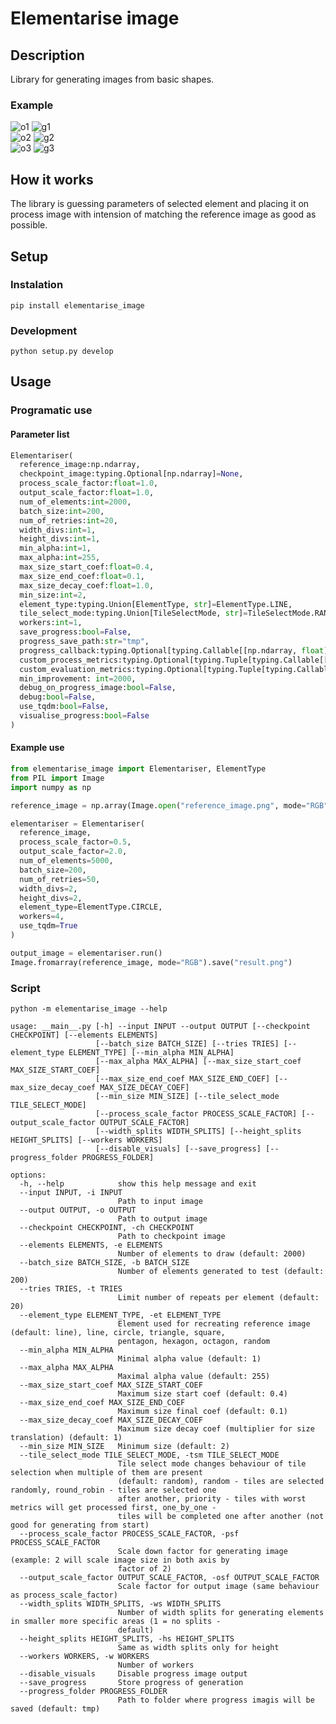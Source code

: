 # Elementarise image

## Description
Library for generating images from basic shapes.

### Example
![o1](https://github.com/Matesxs/elementarise_image/blob/master/media/cat.jpg?raw=true "Original")
![g1](https://github.com/Matesxs/elementarise_image/blob/master/media/cat_result.png?raw=true "Generated")  
![o2](https://github.com/Matesxs/elementarise_image/blob/master/media/eevee.png?raw=true "Original")
![g2](https://github.com/Matesxs/elementarise_image/blob/master/media/eevee_result.png?raw=true "Generated")  
![o3](https://github.com/Matesxs/elementarise_image/blob/master/media/portal.png?raw=true "Original")
![g3](https://github.com/Matesxs/elementarise_image/blob/master/media/portal_result.png?raw=true "Generated")


## How it works
The library is guessing parameters of selected element and placing it on process image with intension of matching the reference image as good as possible.


## Setup
### Instalation
```
pip install elementarise_image
```

### Development
```
python setup.py develop
```


## Usage
### Programatic use
#### Parameter list
```python
Elementariser(
  reference_image:np.ndarray, 
  checkpoint_image:typing.Optional[np.ndarray]=None,
  process_scale_factor:float=1.0, 
  output_scale_factor:float=1.0,
  num_of_elements:int=2000,
  batch_size:int=200,
  num_of_retries:int=20,
  width_divs:int=1, 
  height_divs:int=1,
  min_alpha:int=1,
  max_alpha:int=255,
  max_size_start_coef:float=0.4,
  max_size_end_coef:float=0.1,
  max_size_decay_coef:float=1.0,
  min_size:int=2,
  element_type:typing.Union[ElementType, str]=ElementType.LINE,
  tile_select_mode:typing.Union[TileSelectMode, str]=TileSelectMode.RANDOM,
  workers:int=1,
  save_progress:bool=False,
  progress_save_path:str="tmp",
  progress_callback:typing.Optional[typing.Callable[[np.ndarray, float], None]]=None,
  custom_process_metrics:typing.Optional[typing.Tuple[typing.Callable[[np.ndarray, np.ndarray], float], typing.Union[MetricsMode, str]]]=None,
  custom_evaluation_metrics:typing.Optional[typing.Tuple[typing.Callable[[np.ndarray, np.ndarray], float], typing.Union[MetricsMode, str]]]=None,
  min_improvement: int=2000,
  debug_on_progress_image:bool=False,
  debug:bool=False,
  use_tqdm:bool=False,
  visualise_progress:bool=False
)
```

#### Example use
```python
from elementarise_image import Elementariser, ElementType
from PIL import Image
import numpy as np

reference_image = np.array(Image.open("reference_image.png", mode="RGB"))

elementariser = Elementariser(
  reference_image,
  process_scale_factor=0.5,
  output_scale_factor=2.0,
  num_of_elements=5000,
  batch_size=200,
  num_of_retries=50,
  width_divs=2,
  height_divs=2,
  element_type=ElementType.CIRCLE,
  workers=4,
  use_tqdm=True
)

output_image = elementariser.run()
Image.fromarray(reference_image, mode="RGB").save("result.png")
```

### Script
```
python -m elementarise_image --help

usage: __main__.py [-h] --input INPUT --output OUTPUT [--checkpoint CHECKPOINT] [--elements ELEMENTS]
                   [--batch_size BATCH_SIZE] [--tries TRIES] [--element_type ELEMENT_TYPE] [--min_alpha MIN_ALPHA]
                   [--max_alpha MAX_ALPHA] [--max_size_start_coef MAX_SIZE_START_COEF]
                   [--max_size_end_coef MAX_SIZE_END_COEF] [--max_size_decay_coef MAX_SIZE_DECAY_COEF]
                   [--min_size MIN_SIZE] [--tile_select_mode TILE_SELECT_MODE]
                   [--process_scale_factor PROCESS_SCALE_FACTOR] [--output_scale_factor OUTPUT_SCALE_FACTOR]
                   [--width_splits WIDTH_SPLITS] [--height_splits HEIGHT_SPLITS] [--workers WORKERS]
                   [--disable_visuals] [--save_progress] [--progress_folder PROGRESS_FOLDER]

options:
  -h, --help            show this help message and exit
  --input INPUT, -i INPUT
                        Path to input image
  --output OUTPUT, -o OUTPUT
                        Path to output image
  --checkpoint CHECKPOINT, -ch CHECKPOINT
                        Path to checkpoint image
  --elements ELEMENTS, -e ELEMENTS
                        Number of elements to draw (default: 2000)
  --batch_size BATCH_SIZE, -b BATCH_SIZE
                        Number of elements generated to test (default: 200)
  --tries TRIES, -t TRIES
                        Limit number of repeats per element (default: 20)
  --element_type ELEMENT_TYPE, -et ELEMENT_TYPE
                        Element used for recreating reference image (default: line), line, circle, triangle, square,
                        pentagon, hexagon, octagon, random
  --min_alpha MIN_ALPHA
                        Minimal alpha value (default: 1)
  --max_alpha MAX_ALPHA
                        Maximal alpha value (default: 255)
  --max_size_start_coef MAX_SIZE_START_COEF
                        Maximum size start coef (default: 0.4)
  --max_size_end_coef MAX_SIZE_END_COEF
                        Maximum size final coef (default: 0.1)
  --max_size_decay_coef MAX_SIZE_DECAY_COEF
                        Maximum size decay coef (multiplier for size translation) (default: 1)
  --min_size MIN_SIZE   Minimum size (default: 2)
  --tile_select_mode TILE_SELECT_MODE, -tsm TILE_SELECT_MODE
                        Tile select mode changes behaviour of tile selection when multiple of them are present
                        (default: random), random - tiles are selected randomly, round_robin - tiles are selected one
                        after another, priority - tiles with worst metrics will get processed first, one_by_one -
                        tiles will be completed one after another (not good for generating from start)
  --process_scale_factor PROCESS_SCALE_FACTOR, -psf PROCESS_SCALE_FACTOR
                        Scale down factor for generating image (example: 2 will scale image size in both axis by
                        factor of 2)
  --output_scale_factor OUTPUT_SCALE_FACTOR, -osf OUTPUT_SCALE_FACTOR
                        Scale factor for output image (same behaviour as process_scale_factor)
  --width_splits WIDTH_SPLITS, -ws WIDTH_SPLITS
                        Number of width splits for generating elements in smaller more specific areas (1 = no splits -
                        default)
  --height_splits HEIGHT_SPLITS, -hs HEIGHT_SPLITS
                        Same as width splits only for height
  --workers WORKERS, -w WORKERS
                        Number of workers
  --disable_visuals     Disable progress image output
  --save_progress       Store progress of generation
  --progress_folder PROGRESS_FOLDER
                        Path to folder where progress imagis will be saved (default: tmp)
```
